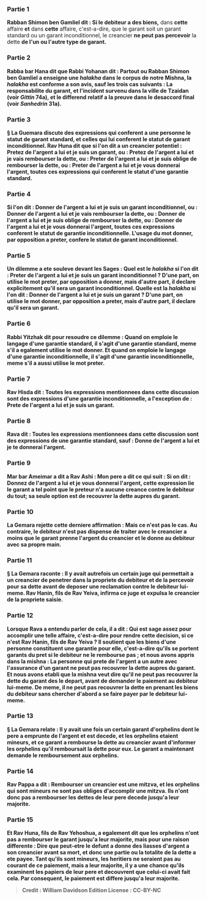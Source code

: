 
### Partie 1
<b>Rabban Shimon ben Gamliel dit : Si le debiteur a des biens,</b> dans <b>cette</b> affaire <b>et</b> dans <b>cette</b> affaire, c'est-a-dire, que le garant soit un garant standard ou un garant inconditionnel, le creancier <b>ne peut pas percevoir</b> la dette <b>de l'un ou l'autre type de garant.

### Partie 2
<b>Rabba bar Hana dit</b> que <b>Rabbi Yohanan dit : Partout ou Rabban Shimon ben Gamliel a enseigne</b> une <i>halakha</i> <b>dans</b> le corpus de <b>notre Mishna,</b> la <b><i>halakha</i></b> est <b>conforme a son</b> avis, <b>sauf</b> les trois cas suivants : La responsabilite du <b>garant, et</b> l'incident survenu dans la ville de <b>Tzaidan</b> (voir <i>Gittin</i> 74a), <b>et</b> le differend relatif a la <b>preuve</b> dans le desaccord <b>final</b> (voir <i>Sanhedrin</i> 31a).

### Partie 3
§ La Guemara discute des expressions qui conferent a une personne le statut de garant standard, et celles qui lui conferent le statut de garant inconditionnel. <b>Rav Huna dit</b> que si l'on dit a un creancier potentiel : <b>Pretez</b> de l'argent a <b>lui et je</b> suis <b>un garant,</b> ou : <b>Pretez</b> de l'argent a <b>lui et je</b> vais <b>rembourser</b> la dette, ou : <b>Preter</b> de l'argent a <b>lui et je</b> suis <b>oblige</b> de rembourser la dette, ou : <b>Preter</b> de l'argent a <b>lui et je</b> vous <b>donnerai</b> l'argent, <b>toutes ces expressions</b> qui conferent le statut d'une <b>garantie standard.</b>

### Partie 4
Si l'on dit : <b>Donner</b> de l'argent <b>a lui et je</b> suis <b>un garant inconditionnel,</b> ou : <b>Donner</b> de l'argent <b>a lui et je</b> vais <b>rembourser</b> la dette, ou : <b>Donner</b> de l'argent <b>a lui et je</b> suis <b>oblige</b> de rembourser la dette, ou : <b>Donner</b> de l'argent <b>a lui et je</b> vous <b>donnerai</b> l'argent, <b>toutes ces expressions</b> conferent le statut de <b>garantie inconditionnelle.</b> L'usage du mot donner, par opposition a preter, confere le statut de garant inconditionnel.

### Partie 5
<b>Un dilemme a ete souleve devant</b> les Sages : <b>Quel</b> est le <i>halakha</i> si l'on dit : <b>Preter</b> de l'argent a <b>lui et je</b> suis <b>un garant inconditionnel ?</b> D'une part, on utilise le mot preter, par opposition a donner, mais d'autre part, il declare explicitement qu'il sera un garant inconditionnel. Quelle est la <i>halakha</i> si l'on dit : <b>Donner</b> de l'argent <b>a lui et je</b> suis <b>un garant ?</b> D'une part, on utilise le mot donner, par opposition a preter, mais d'autre part, il declare qu'il sera un garant.

### Partie 6
<b>Rabbi Yitzhak dit</b> pour resoudre ce dilemme : Quand on emploie <b>le langage d'une <b>garantie standard</b>, il s'agit d'une <b>garantie standard,</b> meme s'il a egalement utilise le mot donner. Et quand on emploie <b>le langage d'une garantie inconditionnelle,</b> il s'agit d'une <b>garantie inconditionnelle,</b> meme s'il a aussi utilise le mot preter.

### Partie 7
<b>Rav Hisda dit : Toutes</b> les expressions mentionnees dans cette discussion <b>sont des expressions d'une garantie inconditionnelle, a l'exception de : Prete</b> de l'argent a <b>lui et je</b> suis <b>un garant.</b>

### Partie 8
<b>Rava dit : Toutes</b> les expressions mentionnees dans cette discussion <b>sont des expressions de</b> une <b>garantie standard, sauf : Donne</b> de l'argent <b>a lui et je</b> te <b>donnerai</b> l'argent.

### Partie 9
<b>Mar bar Ameimar a dit a Rav Ashi : Mon pere a dit ce qui suit :</b> Si on dit : <b>Donnez</b> de l'argent <b>a lui et je</b> vous <b>donnerai</b> l'argent, cette expression lie le garant a tel point que <b>le preteur n'a aucune</b> creance <b>contre le debiteur du tout;</b> sa seule option est de recouvrer la dette aupres du garant.

### Partie 10
La Gemara rejette cette derniere affirmation : <b>Mais</b> ce n'est pas le cas.</b> Au contraire, <b>le debiteur n'est pas dispense</b> de traiter avec le <b>creancier a moins que le garant <b>prenne</b> l'argent du creancier <b>et le donne</b> au debiteur <b>avec</b> sa propre <b>main.</b>

### Partie 11
§ La Gemara raconte : Il y avait autrefois <b>un certain juge qui permettait a un creancier de penetrer dans la propriete du debiteur</b> et de la percevoir pour sa dette <b>avant de deposer une reclamation contre le debiteur</b> lui-meme. <b>Rav Hanin, fils de Rav Yeiva,</b> infirma ce juge et <b>expulsa</b> le creancier de la propriete saisie.

### Partie 12
Lorsque <b>Rava</b> a entendu parler de cela, il <b>a dit : Qui</b> est <b>sage</b> assez <b>pour accomplir une telle affaire,</b> c'est-a-dire pour rendre cette decision, <b>si ce n'est Rav Hanin, fils de Rav Yeiva ? Il soutient que les biens d'une personne constituent une garantie pour elle,</b> c'est-a-dire qu'ils se portent garants du pret si le debiteur ne le rembourse pas ; <b>et nous avons appris</b> dans la mishna : <b>La personne qui prete</b> de l'argent <b>a un autre avec</b> l'assurance d'un <b>garant ne peut pas recouvrer</b> la dette <b>aupres du garant. Et nous avons etabli</b> que la mishna veut dire qu'il <b>ne peut pas recouvrer</b> la dette <b>du garant des le depart,</b> avant de demander le paiement au debiteur lui-meme. De meme, il ne peut pas recouvrer la dette en prenant les biens du debiteur sans chercher d'abord a se faire payer par le debiteur lui-meme.

### Partie 13
§ La Gemara relate : Il y avait une fois <b>un certain garant d'orphelins</b> dont le pere a emprunte de l'argent et est decede, et les orphelins etaient mineurs, et ce garant a <b>rembourse</b> la dette <b>au creancier avant d'informer les orphelins</b> qu'il remboursait la dette pour eux. Le garant a maintenant demande le remboursement aux orphelins.

### Partie 14
<b>Rav Pappa a dit : Rembourser un creancier</b> est <b>une mitzva, et les orphelins</b> qui sont mineurs <b>ne sont pas obliges d'accomplir une mitzva.</b> Ils n'ont donc pas a rembourser les dettes de leur pere decede jusqu'a leur majorite.

### Partie 15
<b>Et Rav Huna, fils de Rav Yehoshua,</b> a egalement <b>dit</b> que les orphelins n'ont pas a rembourser le garant jusqu'a leur majorite, mais pour une raison differente : <b>Dire</b> que peut-etre le defunt a <b>donne des liasses</b> d'argent <b>a</b> son creancier avant sa mort, et donc une partie ou la totalite de la dette a ete payee. Tant qu'ils sont mineurs, les heritiers ne seraient pas au courant de ce paiement, mais a leur majorite, il y a une chance qu'ils examinent les papiers de leur pere et decouvrent que celui-ci avait fait cela. Par consequent, le paiement est differe jusqu'a leur majorite.

>Credit : William Davidson Edition
>License : CC-BY-NC